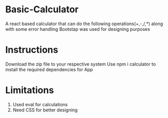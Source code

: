 # Basic-Calculator

A react based calculator that can do the following operations(+,-,/,*) along with some error handling
Bootstap was used for designing purposes

# Instructions
 Download the zip file to your respective system
 Use npm i calculator to install the required dependencies for App
 
 # Limitations
 1. Used eval for calculations
 2. Need CSS for better designing
